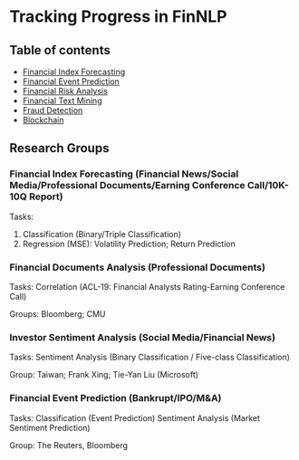 # Tracking Progress in FinNLP

## Table of contents
- [Financial Index Forecasting](/NLP-based_Financial_Forecasting/README.md)
- [Financial Event Prediction](/Financial_Event_Prediction/README.md)
- [Financial Risk Analysis](/Financial_Risk_Analysis/README.md)
- [Financial Text Mining](/Financial_Text_Mining/README.md)
- [Fraud Detection](/Fraud_Detection/README.md)
- [Blockchain](/Blockchain/README.md)


## Research Groups
### Financial Index Forecasting (Financial News/Social Media/Professional Documents/Earning Conference Call/10K-10Q Report)
Tasks:
1) Classification (Binary/Triple Classification)
2) Regression (MSE): Volatility Prediction; Return Prediction

### Financial Documents Analysis (Professional Documents)
Tasks:
Correlation (ACL-19: Financial Analysts Rating-Earning Conference Call)

Groups:
Bloomberg; CMU

### Investor Sentiment Analysis (Social Media/Financial News)
Tasks:
Sentiment Analysis (Binary Classification / Five-class Classification)

Group:
Taiwan; Frank Xing; Tie-Yan Liu (Microsoft)

### Financial Event Prediction (Bankrupt/IPO/M&A)
Tasks:
Classification (Event Prediction)
Sentiment Analysis (Market Sentiment Prediction)

Group:
The Reuters, Bloomberg
